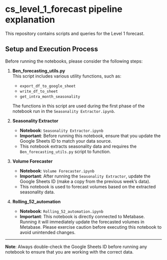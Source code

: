 # cs_level_1_forecast pipeline explanation
This repository contains scripts and queries for the Level 1 forecast.

## Setup and Execution Process

Before running the notebooks, please consider the following steps:

1. **Ben_forecasting_utils.py**  
   This script includes various utility functions, such as:
   - `export_df_to_google_sheet`
   - `write_df_to_sheet`
   - `get_intra_month_seasonality`
   
   The functions in this script are used during the first phase of the notebook run in the `Seasonality Extractor.ipynb`.

2. **Seasonality Extractor**  
   - **Notebook**: `Seasonality Extractor.ipynb`  
   - **Important**: Before running this notebook, ensure that you update the Google Sheets ID to match your data source.  
   - This notebook extracts seasonality data and requires the `Ben_forecasting_utils.py` script to function.

3. **Volume Forecaster**  
   - **Notebook**: `Volume Forecaster.ipynb`  
   - **Important**: After running the `Seasonality Extractor`, update the Google Sheets ID (make a copy from the previous week’s data).  
   - This notebook is used to forecast volumes based on the extracted seasonality data.

4. **Rolling_52_automation**  
   - **Notebook**: `Rolling_52_automation.ipynb`  
   - **Important**: This notebook is directly connected to Metabase. Running it will immediately update the forecasted volumes in Metabase. Please exercise caution before executing this notebook to avoid unintended changes.

---

**Note**: Always double-check the Google Sheets ID before running any notebook to ensure that you are working with the correct data.


